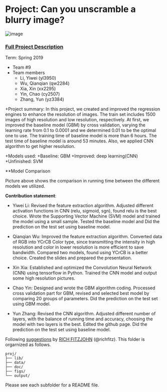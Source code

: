 # Project: Can you unscramble a blurry image? 
![image](figs/example.png)

### [Full Project Description](doc/project3_desc.md)

Term: Spring 2019

+ Team #9
+ Team members
	+ Li, Yiwei (yl3950)
	+ Wu, Qianqian (qw2284)
	+ Xia, Xin (xx2295)
	+ Yin, Chao (cy2507)
	+ Zhang, Yun (yz3384)

+Project summary: 
In this project, we created and improved the regression engines to enhance the resolution of images. The train set includes 1500 images of high resolution and low resolution, respectively. At first, we improved the baseline model (GBM) by cross validation, varying the learning rate from 0.1 to 0.0001 and we determined 0.01 to be the optimal one to use. The training time of baseline model is more than 6 hours. The test time of baseline model is around 53 minutes. Also, we applied CNN algorithm to get higher resolution.

+Models used:
	+Baseline: GBM
	+Improved: deep learning(CNN)
	+Unfinished: SVM

**Model Comparison



Picture above shows the comparison in running time between the different models we utilized.

**Contribution statement**: 

+ Yiwei Li: Revised the feature extraction algorithm. Adjusted different activation functions in CNN (relu, sigmoid, sgn), found relu is the best choice. Wrote the Supporting Vector Machine (SVM) model and trained the model using a small sample. Tested the baseline model and Did the prediction on the test set using baseline model.

+ Qianqian Wu: Improved the feature extraction algorithm. Converted data of RGB into YCrCB Color type, since transmitting the intensity in high resolution and color in lower resolution is more efficient to save bandwidth. Compared two models, found using YCrCB is a better choice. Created the slides and prepared the presentation. 

+ Xin Xia: Established and optimized the Convolution Neural Network (CNN) using tensorflow in Python. Trained the CNN model and output some high resolution pictures.

+ Chao Yin: Designed and wrote the GBM algorithm coding. Processed cross validation part for GBM, revised and selected best model by comparing 20 groups of parameters. Did the prediction on the test set using GBM model.  

+ Yun Zhang: Revised the CNN algorithm. Adjusted different number of layers, with the balance of running time and accuracy, choosing the model with two layers is the best. Edited the github page. Did the prediction on the test set using baseline model.


Following [suggestions](http://nicercode.github.io/blog/2013-04-05-projects/) by [RICH FITZJOHN](http://nicercode.github.io/about/#Team) (@richfitz). This folder is orgarnized as follows.

```
proj/
├── lib/
├── data/
├── doc/
├── figs/
└── output/
```

Please see each subfolder for a README file.
